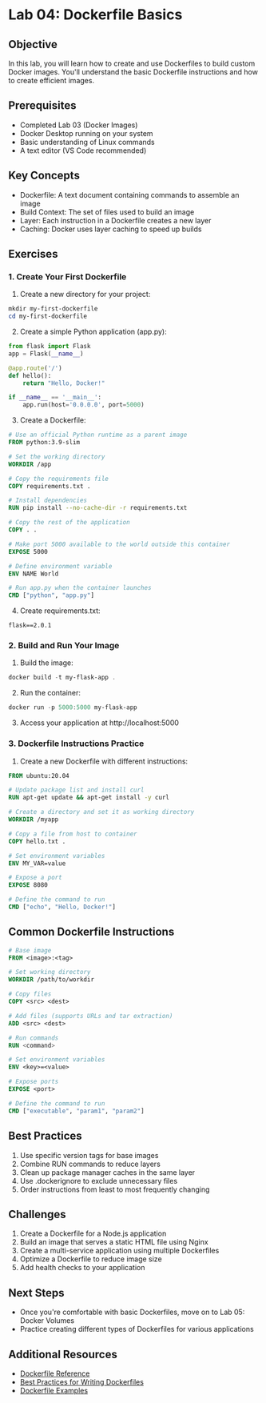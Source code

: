 # Lab 04: Dockerfile Basics

## Objective
In this lab, you will learn how to create and use Dockerfiles to build custom Docker images. You'll understand the basic Dockerfile instructions and how to create efficient images.

## Prerequisites
- Completed Lab 03 (Docker Images)
- Docker Desktop running on your system
- Basic understanding of Linux commands
- A text editor (VS Code recommended)

## Key Concepts
- Dockerfile: A text document containing commands to assemble an image
- Build Context: The set of files used to build an image
- Layer: Each instruction in a Dockerfile creates a new layer
- Caching: Docker uses layer caching to speed up builds

## Exercises

### 1. Create Your First Dockerfile
1. Create a new directory for your project:
```powershell
mkdir my-first-dockerfile
cd my-first-dockerfile
```

2. Create a simple Python application (app.py):
```python
from flask import Flask
app = Flask(__name__)

@app.route('/')
def hello():
    return "Hello, Docker!"

if __name__ == '__main__':
    app.run(host='0.0.0.0', port=5000)
```

3. Create a Dockerfile:
```dockerfile
# Use an official Python runtime as a parent image
FROM python:3.9-slim

# Set the working directory
WORKDIR /app

# Copy the requirements file
COPY requirements.txt .

# Install dependencies
RUN pip install --no-cache-dir -r requirements.txt

# Copy the rest of the application
COPY . .

# Make port 5000 available to the world outside this container
EXPOSE 5000

# Define environment variable
ENV NAME World

# Run app.py when the container launches
CMD ["python", "app.py"]
```

4. Create requirements.txt:
```
flask==2.0.1
```

### 2. Build and Run Your Image
1. Build the image:
```powershell
docker build -t my-flask-app .
```

2. Run the container:
```powershell
docker run -p 5000:5000 my-flask-app
```

3. Access your application at http://localhost:5000

### 3. Dockerfile Instructions Practice
1. Create a new Dockerfile with different instructions:
```dockerfile
FROM ubuntu:20.04

# Update package list and install curl
RUN apt-get update && apt-get install -y curl

# Create a directory and set it as working directory
WORKDIR /myapp

# Copy a file from host to container
COPY hello.txt .

# Set environment variables
ENV MY_VAR=value

# Expose a port
EXPOSE 8080

# Define the command to run
CMD ["echo", "Hello, Docker!"]
```

## Common Dockerfile Instructions
```dockerfile
# Base image
FROM <image>:<tag>

# Set working directory
WORKDIR /path/to/workdir

# Copy files
COPY <src> <dest>

# Add files (supports URLs and tar extraction)
ADD <src> <dest>

# Run commands
RUN <command>

# Set environment variables
ENV <key>=<value>

# Expose ports
EXPOSE <port>

# Define the command to run
CMD ["executable", "param1", "param2"]
```

## Best Practices
1. Use specific version tags for base images
2. Combine RUN commands to reduce layers
3. Clean up package manager caches in the same layer
4. Use .dockerignore to exclude unnecessary files
5. Order instructions from least to most frequently changing

## Challenges
1. Create a Dockerfile for a Node.js application
2. Build an image that serves a static HTML file using Nginx
3. Create a multi-service application using multiple Dockerfiles
4. Optimize a Dockerfile to reduce image size
5. Add health checks to your application

## Next Steps
- Once you're comfortable with basic Dockerfiles, move on to Lab 05: Docker Volumes
- Practice creating different types of Dockerfiles for various applications

## Additional Resources
- [Dockerfile Reference](https://docs.docker.com/engine/reference/builder/)
- [Best Practices for Writing Dockerfiles](https://docs.docker.com/develop/develop-images/dockerfile_best-practices/)
- [Dockerfile Examples](https://docs.docker.com/samples/) 